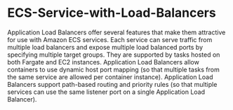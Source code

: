 # ECS-Service-with-Load-Balancers



Application Load Balancers offer several features that make them attractive for use with Amazon ECS services. Each service can serve traffic from multiple load balancers and expose multiple load balanced ports by specifying multiple target groups. They are supported by tasks hosted on both Fargate and EC2 instances. Application Load Balancers allow containers to use dynamic host port mapping (so that multiple tasks from the same service are allowed per container instance). Application Load Balancers support path-based routing and priority rules (so that multiple services can use the same listener port on a single Application Load Balancer).

